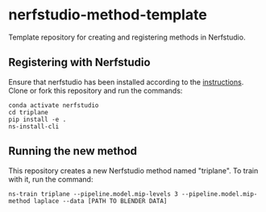 # nerfstudio-method-template
Template repository for creating and registering methods in Nerfstudio.

## Registering with Nerfstudio
Ensure that nerfstudio has been installed according to the [instructions](https://docs.nerf.studio/en/latest/quickstart/installation.html). Clone or fork this repository and run the commands:

```
conda activate nerfstudio
cd triplane
pip install -e .
ns-install-cli
```

## Running the new method
This repository creates a new Nerfstudio method named "triplane". To train with it, run the command:
```
ns-train triplane --pipeline.model.mip-levels 3 --pipeline.model.mip-method laplace --data [PATH TO BLENDER DATA]
```
